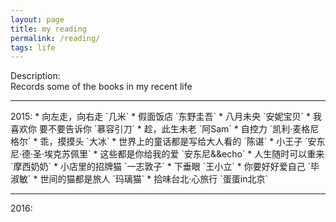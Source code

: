 ```yaml
---
layout: page
title: my reading
permalink: /reading/
tags: life
---
```


Description:    
Records some of the books in my recent life    

<hr>
2015:    
* 向左走，向右走 `几米`    
* 假面饭店 `东野圭吾`   
* 八月未央 `安妮宝贝`    
* 我喜欢你 要不要告诉你 `慕容引刀`    
* 趁，此生未老 `阿Sam`    
* 自控力 `凯利·麦格尼格尔`    
* 乖，摸摸头 `大冰`   
* 世界上的童话都是写给大人看的 `陈谌`   
* 小王子 `安东尼·德·圣·埃克苏佩里`   
* 这些都是你给我的爱 `安东尼&&echo`   
* 人生随时可以重来 `摩西奶奶`   
* 小店里的招牌猫 `一志敦子`   
* 下垂眼 `王小立`   
* 你要好好爱自己 `毕淑敏`   
* 世间的猫都是旅人 `玛璃猫`   
* 拾味台北·心旅行 `蛋蛋in北京`   


<hr>
2016:   


